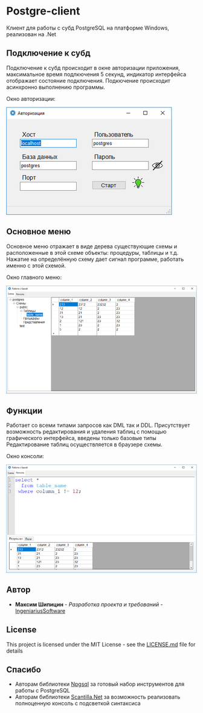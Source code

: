 # Postgre-client

Клиент для работы с субд PostgreSQL на платформе Windows, реализован на .Net

## Подключение к субд

Подключение к субд происходит в окне авторизации приложения,
максимальное время подлкючения 5 секунд, индикатор интерфейса отображает состояние подключения. Подкючение происходит асинхронно выполнению программы.

Окно авторизации:

![Authorization](examples/Authorization.png)

## Основное меню
Основное меню отражает в виде дерева существующие схемы и расположенные в этой схеме объекты: процедуры, таблицы и т.д.
Нажатие на определённую схему дает сигнал программе, работать именно с этой схемой.

Окно главного меню:

![Main_menu](examples/Main_menu.png)

## Функции
Работает со всеми типами запросов как DML так и DDL.
Присутствует возможность редактирования и удаления таблиц с помощью графического интерфейса, введены только базовые типы
Редактирование таблиц осуществляется в браузере схемы.

Окно консоли:

![Console](examples/Console.png)


## Автор

* **Максим Шипицин** - *Разработка проекта и требований* - [ IngeniariusSoftware](https://github.com/IngeniariusSoftware)

## License

This project is licensed under the MIT License - see the [LICENSE.md](LICENSE.md) file for details

## Спасибо
- Авторам библиотеки [Npgsql](https://www.npgsql.org/) за готовый набор инструментов для работы с PostgreSQL
- Авторам библиотеки [Scantilla.Net](https://github.com/jacobslusser/ScintillaNET) за возможность реализовать полноценную консоль с подсветкой синтаксиса
